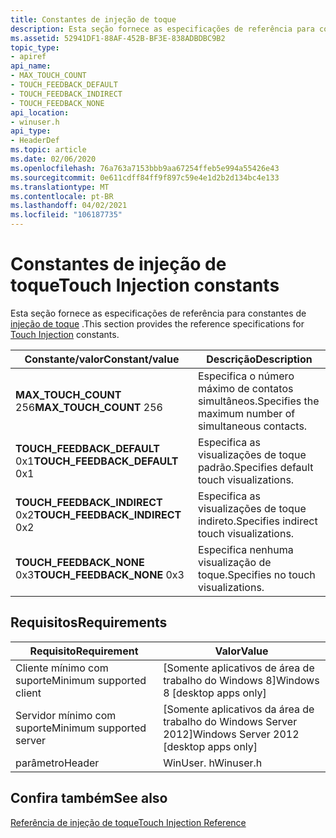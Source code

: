 ```yaml
---
title: Constantes de injeção de toque
description: Esta seção fornece as especificações de referência para constantes de injeção de toque.
ms.assetid: 52941DF1-88AF-452B-BF3E-838ADBDBC9B2
topic_type:
- apiref
api_name:
- MAX_TOUCH_COUNT
- TOUCH_FEEDBACK_DEFAULT
- TOUCH_FEEDBACK_INDIRECT
- TOUCH_FEEDBACK_NONE
api_location:
- winuser.h
api_type:
- HeaderDef
ms.topic: article
ms.date: 02/06/2020
ms.openlocfilehash: 76a763a7153bbb9aa67254ffeb5e994a55426e43
ms.sourcegitcommit: 0e611cdff84ff9f897c59e4e1d2b2d134bc4e133
ms.translationtype: MT
ms.contentlocale: pt-BR
ms.lasthandoff: 04/02/2021
ms.locfileid: "106187735"
---
```

# <a name="touch-injection-constants"></a><span data-ttu-id="8e151-103">Constantes de injeção de toque</span><span class="sxs-lookup"><span data-stu-id="8e151-103">Touch Injection constants</span></span>

<span data-ttu-id="8e151-104">Esta seção fornece as especificações de referência para constantes de [injeção de toque](touch-injection-portal.md) .</span><span class="sxs-lookup"><span data-stu-id="8e151-104">This section provides the reference specifications for [Touch Injection](touch-injection-portal.md) constants.</span></span>

| <span data-ttu-id="8e151-105">Constante/valor</span><span class="sxs-lookup"><span data-stu-id="8e151-105">Constant/value</span></span> | <span data-ttu-id="8e151-106">Descrição</span><span class="sxs-lookup"><span data-stu-id="8e151-106">Description</span></span> |
|---|---|
| <span data-ttu-id="8e151-107">**MAX_TOUCH_COUNT** 256</span><span class="sxs-lookup"><span data-stu-id="8e151-107">**MAX_TOUCH_COUNT** 256</span></span>                            | <span data-ttu-id="8e151-108">Especifica o número máximo de contatos simultâneos.</span><span class="sxs-lookup"><span data-stu-id="8e151-108">Specifies the maximum number of simultaneous contacts.</span></span><br/> |
| <span data-ttu-id="8e151-109">**TOUCH_FEEDBACK_DEFAULT** 0x1</span><span class="sxs-lookup"><span data-stu-id="8e151-109">**TOUCH_FEEDBACK_DEFAULT** 0x1</span></span>    | <span data-ttu-id="8e151-110">Especifica as visualizações de toque padrão.</span><span class="sxs-lookup"><span data-stu-id="8e151-110">Specifies default touch visualizations.</span></span><br/>                |
| <span data-ttu-id="8e151-111">**TOUCH_FEEDBACK_INDIRECT** 0x2</span><span class="sxs-lookup"><span data-stu-id="8e151-111">**TOUCH_FEEDBACK_INDIRECT** 0x2</span></span> | <span data-ttu-id="8e151-112">Especifica as visualizações de toque indireto.</span><span class="sxs-lookup"><span data-stu-id="8e151-112">Specifies indirect touch visualizations.</span></span><br/>               |
| <span data-ttu-id="8e151-113">**TOUCH_FEEDBACK_NONE** 0x3</span><span class="sxs-lookup"><span data-stu-id="8e151-113">**TOUCH_FEEDBACK_NONE** 0x3</span></span>             | <span data-ttu-id="8e151-114">Especifica nenhuma visualização de toque.</span><span class="sxs-lookup"><span data-stu-id="8e151-114">Specifies no touch visualizations.</span></span><br/>                     |

## <a name="requirements"></a><span data-ttu-id="8e151-115">Requisitos</span><span class="sxs-lookup"><span data-stu-id="8e151-115">Requirements</span></span>

| <span data-ttu-id="8e151-116">Requisito</span><span class="sxs-lookup"><span data-stu-id="8e151-116">Requirement</span></span> | <span data-ttu-id="8e151-117">Valor</span><span class="sxs-lookup"><span data-stu-id="8e151-117">Value</span></span> |
|-------------------------------------|--------------------------------------------------------------------------------------|
| <span data-ttu-id="8e151-118">Cliente mínimo com suporte</span><span class="sxs-lookup"><span data-stu-id="8e151-118">Minimum supported client</span></span> | <span data-ttu-id="8e151-119">\[Somente aplicativos de área de trabalho do Windows 8\]</span><span class="sxs-lookup"><span data-stu-id="8e151-119">Windows 8 \[desktop apps only\]</span></span>                                           |
| <span data-ttu-id="8e151-120">Servidor mínimo com suporte</span><span class="sxs-lookup"><span data-stu-id="8e151-120">Minimum supported server</span></span> | <span data-ttu-id="8e151-121">\[Somente aplicativos da área de trabalho do Windows Server 2012\]</span><span class="sxs-lookup"><span data-stu-id="8e151-121">Windows Server 2012 \[desktop apps only\]</span></span>                                 |
| <span data-ttu-id="8e151-122">parâmetro</span><span class="sxs-lookup"><span data-stu-id="8e151-122">Header</span></span>                   | <span data-ttu-id="8e151-123">WinUser. h</span><span class="sxs-lookup"><span data-stu-id="8e151-123">Winuser.h</span></span> |

## <a name="see-also"></a><span data-ttu-id="8e151-124">Confira também</span><span class="sxs-lookup"><span data-stu-id="8e151-124">See also</span></span>

[<span data-ttu-id="8e151-125">Referência de injeção de toque</span><span class="sxs-lookup"><span data-stu-id="8e151-125">Touch Injection Reference</span></span>](touch-injection-reference.md)
